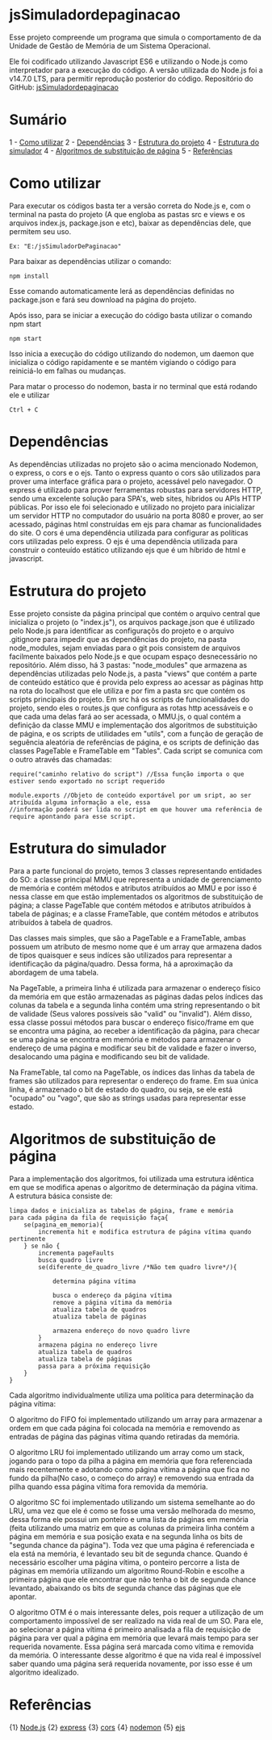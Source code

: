# jsSimuladordepaginacao

Esse projeto compreende um programa que simula o comportamento de da Unidade de Gestão de Memória de um Sistema Operacional.

Ele foi codificado utilizando Javascript ES6 e utilizando o Node.js como interpretador para a execução do código.
A versão utilizada do Node.js foi a v14.7.0 LTS, para permitir reprodução posterior do código.
Repositório do GitHub: [jsSimuladordepaginacao](https://github.com/mecharazick/jsSimuladordepaginacao)
# Sumário

1 - [Como utilizar](https://github.com/mecharazick/jsSimuladordepaginacao#como-utilizar)
2 - [Dependências](https://github.com/mecharazick/jsSimuladordepaginacao#dependências)
3 - [Estrutura do projeto](https://github.com/mecharazick/jsSimuladordepaginacao#estrutura-do-projeto)
4 - [Estrutura do simulador](https://github.com/mecharazick/jsSimuladordepaginacao##estrutura-do-simulador)
4 - [Algoritmos de substituição de página](https://github.com/mecharazick/jsSimuladordepaginacao#algoritmos-de-substituição-de-página)
5 - [Referências](https://github.com/mecharazick/jsSimuladordepaginacao#referências)

# Como utilizar

Para executar os códigos basta ter a versão correta do Node.js e, com o terminal na pasta do projeto (A que engloba as pastas src e views e os arquivos index.js, package.json e etc), baixar as dependências dele, que permitem seu uso.

```
Ex: "E:/jsSimuladorDePaginacao"
```

Para baixar as dependências utilizar o comando:

```
npm install
```

Esse comando automaticamente lerá as dependências definidas no package.json e fará seu download na página do projeto.

Após isso, para se iniciar a execução do código basta utilizar o comando npm start

```
npm start
```

Isso inicia a execução do código utilizando do nodemon, um daemon que inicializa o código rapidamente e se mantém vigiando o código para reiniciá-lo em falhas ou mudanças.

Para matar o processo do nodemon, basta ir no terminal que está rodando ele e utilizar

```
Ctrl + C
```

# Dependências

As dependências utilizadas no projeto são o acima mencionado Nodemon, o express, o cors e o ejs.
Tanto o express quanto o cors são utilizados para prover uma interface gráfica para o projeto, acessável pelo navegador.
O express é utilizado para prover ferramentas robustas para servidores HTTP, sendo uma excelente solução para SPA's, web sites, hibridos ou APIs HTTP públicas.
Por isso ele foi selecionado e utilizado no projeto para inicializar um servidor HTTP no computador do usuário na porta 8080 e prover, ao ser acessado, páginas html construídas em ejs para chamar as funcionalidades do site.
O cors é uma dependência utilizada para configurar as políticas cors utilizadas pelo express.
O ejs é uma dependência utilizada para construir o conteuído estático utilizando ejs que é um híbrido de html e javascript.

# Estrutura do projeto

Esse projeto consiste da página principal que contém o arquivo central que inicializa o projeto (o "index.js"), os arquivos package.json que é utilizado pelo Node.js para identificar as configuraçõs do projeto e o arquivo .gitignore para impedir que as dependências do projeto, na pasta node_modules, sejam enviadas para o git pois consistem de arquivos facilmente baixados pelo Node.js e que ocupam espaço desnecessário no repositório.
Além disso, há 3 pastas: "node_modules" que armazena as dependências utilizadas pelo Node.js, a pasta "views" que contém a parte de conteúdo estático que é provida pelo express ao acessar as páginas http na rota do localhost que ele utiliza e por fim a pasta src que contém os scripts principais do projeto.
Em src há os scripts de funcionalidades do projeto, sendo eles o routes.js que configura as rotas http acessáveis e o que cada uma delas fará ao ser acessada, o MMU.js, o qual contém a definição da classe MMU e implementação dos algoritmos de substituição de página, e os scripts de utilidades em "utils", com a função de geração de seguência aleatória de referências de página, e os scripts de definição das classes PageTable e FrameTable em "Tables".
Cada script se comunica com o outro através das chamadas:

```
require("caminho relativo do script") //Essa função importa o que estiver sendo exportado no script requerido

module.exports //Objeto de conteúdo exportável por um sript, ao ser atribuída alguma informação a ele, essa
//informação poderá ser lida no script em que houver uma referência de require apontando para esse script.
```

# Estrutura do simulador

Para a parte funcional do projeto, temos 3 classes representando entidades do SO: a classe principal MMU que representa a unidade de gerenciamento de memória e contém métodos e atributos atribuídos ao MMU e por isso é nessa classe em que estão implementados os algoritmos de substituição de página; a classe PageTable que contém métodos e atributos atribuídos à tabela de páginas; e a classe FrameTable, que contém métodos e atributos atribuídos à tabela de quadros.

Das classes mais simples, que são a PageTable e a FrameTable, ambas possuem um atributo de mesmo nome que é um array que armazena dados de tipos quaisquer e seus indíces são utilizados para representar a identificação da página/quadro. Dessa forma, há a aproximação da abordagem de uma tabela.

Na PageTable, a primeira linha é utilizada para armazenar o endereço físico da memória em que estão armazenadas as páginas dadas pelos índices das colunas da tabela e a segunda linha contém uma string representando o bit de validade (Seus valores possíveis são "valid" ou "invalid").
Além disso, essa classe possui métodos para buscar o endereço físico/frame em que se encontra uma página, ao receber a identificação da página, para checar se uma página se encontra em memória e métodos para armazenar o endereço de uma página e modificar seu bit de validade e fazer o inverso, desalocando uma página e modificando seu bit de validade.

Na FrameTable, tal como na PageTable, os índices das linhas da tabela de frames são utilizados para representar o endereço do frame. Em sua única linha, é armazenado o bit de estado do quadro, ou seja, se ele está "ocupado" ou "vago", que são as strings usadas para representar esse estado.

# Algoritmos de substituição de página

Para a implementação dos algoritmos, foi utilizada uma estrutura idêntica em que se modifica apenas o algoritmo de determinação da página vítima.
A estrutura básica consiste de:

```
limpa dados e inicializa as tabelas de página, frame e memória
para cada página da fila de requisição faça{
    se(pagina_em_memoria){
        incrementa hit e modifica estrutura de página vítima quando pertinente
    } se não {
        incrementa pageFaults
        busca quadro livre
        se(diferente_de_quadro_livre /*Não tem quadro livre*/){

            determina página vítima

            busca o endereço da página vítima
            remove a página vítima da memória
            atualiza tabela de quadros
            atualiza tabela de páginas

            armazena endereço do novo quadro livre
        }
        armazena página no endereço livre
        atualiza tabela de quadros
        atualiza tabela de páginas
        passa para a próxima requisição
    }
}
```
Cada algoritmo individualmente utiliza uma política para determinação da página vítima:

O algoritmo do FIFO foi implementado utilizando um array para armazenar a ordem em que cada página foi colocada na memória e removendo as entradas de página das páginas vítima quando retiradas da memória.

O algoritmo LRU foi implementado utilizando um array como um stack, jogando para o topo da pilha a página em memória que fora referenciada mais recentemente e adotando como página vítima a página que fica no fundo da pilha(No caso, o começo do array) e removendo sua entrada da pilha quando essa página vítima fora removida da memória.

O algoritmo SC foi implementado utilizando um sistema semelhante ao do LRU, uma vez que ele é como se fosse uma versão melhorada do mesmo, dessa forma ele possui um ponteiro e uma lista de páginas em memória (feita utilizando uma matriz em que as colunas da primeira linha contém a página em memória e sua posição exata e na segunda linha os bits de "segunda chance da página"). Toda vez que uma página é referenciada e ela está na memória, é levantado seu bit de segunda chance. Quando é necessário escolher uma página vítima, o ponteiro percorre a lista de páginas em memória utilizando um algoritmo Round-Robin e escolhe a primeira página que ele encontrar que não tenha o bit de segunda chance levantado, abaixando os bits de segunda chance das páginas que ele apontar.

O algoritmo OTM é o mais interessante deles, pois requer a utilização de um comportamento impossível de ser realizado na vida real de um SO. Para ele, ao selecionar a página vítima é primeiro analisada a fila de requisição de página para ver qual a página em memória que levará mais tempo para ser requerida novamente. Essa página será marcada como vítima e removida da memória.
O interessante desse algoritmo é que na vida real é impossível saber quando uma página será requerida novamente, por isso esse é um algoritmo idealizado.

# Referências

{1} [Node.js](https://nodejs.org/en/about/)
{2} [express](https://expressjs.com)
{3} [cors](https://www.npmjs.com/package/cors)
{4} [nodemon](https://www.npmjs.com/package/nodemon)
{5} [ejs](https://ejs.co)
